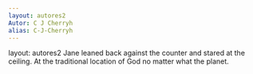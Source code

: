 ```yaml
---
layout: autores2
Autor: C J Cherryh
alias: C-J-Cherryh
---
```

layout: autores2
Jane leaned back against the counter and stared at the ceiling. At the traditional location of God
 no matter what the planet.
